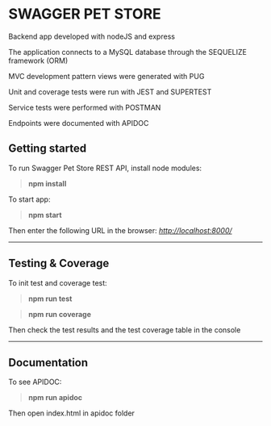 # SWAGGER PET STORE
Backend app developed with nodeJS and express

The application connects to a MySQL database through the SEQUELIZE framework (ORM)

MVC development pattern views were generated with PUG

Unit and coverage tests were run with JEST and SUPERTEST

Service tests were performed with POSTMAN

Endpoints were documented with APIDOC


## Getting started
To run Swagger Pet Store REST API, install node modules:

>**npm install**

To start app:

>**npm start**

Then enter the following URL in the browser: [*http://localhost:8000/*]( *http://localhost:8000/* "to localhost")

---
## Testing & Coverage
To init test and coverage test:

>**npm run test**

>**npm run coverage**

Then check the test results and the test coverage table in the console

---
## Documentation
To see APIDOC:

>**npm run apidoc**

Then open index.html in apidoc folder